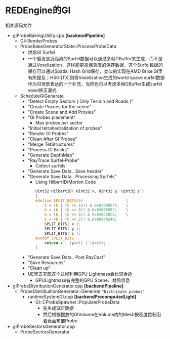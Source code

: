 # REDEngine的GI

相关源码文件

* giProbeBakingUtility.cpp **[backendPipeline]**
    * GI::RenderProbes
    * ProbeBakeGeneratorState::ProcessProbeData
        * 烘焙GI Surfel
        * 一个启发是近距离的Surfel数据可以通过多帧GBuffer来生成，而不是通过Voxelization，这样能更高保真度的保存数据，这个Surfel数据的保存可以通过Spatial Hash Grid保存，类似的实现在AMD BrixelGI里有所提及；HSGI[TX]则将Voxelization生成的world space surfel数据作为GI场景表达的一个补充，当然也可以考虑多帧GBuffer生成surfel voxel修正漏光
    * ScheduleGIGenerate
        * "Detect Empty Sectors ( Only Terrain and Roads )"
        * "Create Proxies for the scene"
        * "Create Scene and Add Proxies"
        * "GI Probes placement"
            * Max probes per sector
        * "Initial tetrahedralization of probes"
        * "Render GI Probes"
        * "Clean After GI Probes"
        * "Merge TetStructures"
        * "Process GI Bricks"
        * "Generate DepthMap"
        * "RayTrace Surfel-Probe"
            * Collect surfels
        * "Generate Save Data.. Save header"
        * "Generate Save Data.. Processing Surfels"
            * Using HilbertID/Morton Code
                ```C
                Uint32 HilbertID( Uint32 x, Uint32 y, Uint32 z )
                {
                #define SPLIT_BITS(b)					\
                    b = (b | (b << 16)) & 0x030000FF;	\
                    b = (b | (b << 8)) & 0x0300F00F;	\
                    b = (b | (b << 4)) & 0x030C30C3;	\
                    b = (b | (b << 2)) & 0x09249249;	
                    SPLIT_BITS( x );
                    SPLIT_BITS( y );
                    SPLIT_BITS( z );
                #undef SPLIT_BITS
                    return x | (y<<1) | (z<<2);
                }
                ```
        * "Generate Save Data.. Post RayCast"
        * "Save Resources"
        * "Clean up"
        * UE里去实现这个过程利用GPU Lightmass会比较合适
            * GPULightmass有完整的GPU Scene、材质信息
* giProbeDistributionGenerator.cpp **[backendPipeline]**
    * ProbeDistribuitionGenerator::Generate `"Distribute probes"`
        * runtimeSystemGI.cpp **[backendPrecomputedLight]**
            * GI::CProbeSpawner::PopulateProbeData
                * 先生成SDF数据
                * 然后根据摆放的GIVolume在Volume内的Mesh按密度控制沿着表面布置Probe
* giProbeSectorsGenerator.cpp
    * ProbeSectorsGenerator


